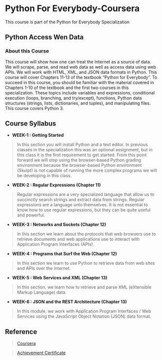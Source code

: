 # Python For Everybody-Coursera
This course is part of the Python for Everybody Specialization

##  Python Access Wen Data
 

### About this Course
This course will show how one can treat the Internet as a source of data.  We will scrape, parse, and read web data as well as access data using web APIs.  We will work with HTML, XML, and JSON data formats in Python.  This course will cover Chapters 11-13 of the textbook “Python for Everybody”. To succeed in this course, you should be familiar with the material covered in Chapters 1-10 of the textbook and the first two courses in this specialization.  These topics include variables and expressions, conditional execution (loops, branching, and try/except), functions, Python data structures (strings, lists, dictionaries, and tuples), and manipulating files.  This course covers Python 3.

## Course Syllabus
* **WEEK-1 : Getting Started**
> In this section you will install Python and a text editor. In previous classes in the specialization this was an optional assignment, but in this class it is the first requirement to get started. From this point forward we will stop using the browser-based Python grading environment because the browser-based Python environment (Skulpt) is not capable of running the more complex programs we will be developing in this class.

* **WEEK-2 : Regular Expressions (Chapter 11)**
> Regular expressions are a very specialized language that allow us to succinctly search strings and extract data from strings. Regular expressions are a language unto themselves. It is not essential to know how to use regular expressions, but they can be quite useful and powerful.

* **WEEK-3 : Networks and Sockets (Chapter 12)**
> In this section we learn about the protocols that web browsers use to retrieve documents and web applications use to interact with Application Program Interfaces (APIs).

* **WEEK-4 : Programs that Surf the Web (Chapter 12)**
> In this section we learn to use Python to retrieve data from web sites and APIs over the Internet.

* **WEEK-5 : Web Services and XML (Chapter 13)**
> In this section, we learn how to retrieve and parse XML (eXtensible Markup Language) data.

* **WEEK-6 : JSON and the REST Architecture (Chapter 13)**
> In this module, we work with Application Program Interfaces / Web Services using the JavaScript Object Notation (JSON) data format.

## Reference
> [Coursera](https://www.coursera.org/learn/python-network-data?specialization=python)

> [Achievement Certificate](https://github.com/Ashleshk/Python-For-Everybody-Coursera/blob/master/Course-3%20using%20Python%20to%20access%20web%20data.pdf)
